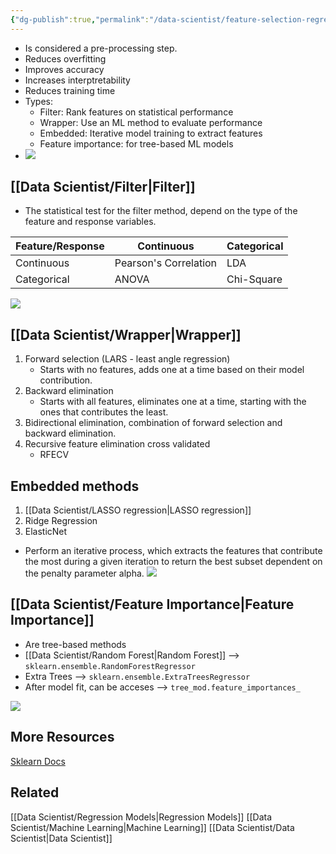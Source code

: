 ```yaml
---
{"dg-publish":true,"permalink":"/data-scientist/feature-selection-regression-models/","created":"2023-11-14T15:45:37.707-05:00","updated":"2024-03-02T08:58:24.824-05:00"}
---
```



- Is considered a pre-processing step.
- Reduces overfitting
- Improves accuracy
- Increases interptretability
- Reduces training time
- Types:
	- Filter: Rank features on statistical performance
	- Wrapper: Use an ML method to evaluate performance
	- Embedded: Iterative model training to extract features
	- Feature importance: for tree-based ML models
- ![](https://i.imgur.com/ZpRvOC0.png)
## [[Data Scientist/Filter\|Filter]]
- The statistical test for the filter method, depend on the type of the feature and response variables.
 
**Feature/Response**  | **Continuous** | **Categorical**
-- | -- | --
Continuous | Pearson's Correlation | LDA
Categorical | ANOVA | Chi-Square

![](https://i.imgur.com/2dMpcws.png)
## [[Data Scientist/Wrapper\|Wrapper]]
1. Forward selection (LARS - least angle regression)
   - Starts with no features, adds one at a time based on their model contribution.
2. Backward elimination
   - Starts with all features, eliminates one at a time, starting with the ones that contributes the least.
3. Bidirectional elimination, combination of forward selection and backward elimination.
4. Recursive feature elimination cross validated
   - RFECV
## Embedded methods
1. [[Data Scientist/LASSO regression\|LASSO regression]]
2. Ridge Regression
3. ElasticNet

- Perform an iterative process, which extracts the features that contribute the most during a given iteration to return the best subset dependent on the penalty  parameter alpha.
![](https://i.imgur.com/rFH64aY.png)

## [[Data Scientist/Feature Importance\|Feature Importance]]
- Are tree-based methods
- [[Data Scientist/Random Forest\|Random Forest]] --> `sklearn.ensemble.RandomForestRegressor`
- Extra Trees --> `sklearn.ensemble.ExtraTreesRegressor`
- After model fit, can be acceses --> `tree_mod.feature_importances_`


![](https://i.imgur.com/gKNF3Ce.png)

## More Resources
[Sklearn Docs](https://scikit-learn.org/stable/modules/feature_selection.html)


## Related
[[Data Scientist/Regression Models\|Regression Models]]
[[Data Scientist/Machine Learning\|Machine Learning]]
[[Data Scientist/Data Scientist\|Data Scientist]]
